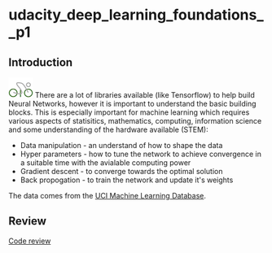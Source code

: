 # udacity_deep_learning_foundations__p1

## Introduction

![alt text](https://github.com/dcarlyle/udacity_deep_learning_foundations__p1/blob/master/cyclenet.png "Cycle net") There are a lot of libraries available (like Tensorflow) to help build Neural Networks, however it is important to understand the basic building blocks. This is especially important for machine learning which requires various aspects of statisitics, mathematics, computing, information science and some understanding of the hardware available (STEM):

+ Data manipulation - an understand of how to shape the data
+ Hyper parameters - how to tune the network to achieve convergence in a suitable time with the avialable computing power
+ Gradient descent - to converge towards the optimal solution
+ Back propogation - to train the network and update it's weights

The data comes from the [UCI Machine Learning Database](https://archive.ics.uci.edu/ml/datasets/Bike+Sharing+Dataset "Data set").

## Review
[Code review](https://github.com/dcarlyle/udacity_deep_learning_foundations__p1/blob/master/Udacity%20Reviews.pdf "Code reivew")
